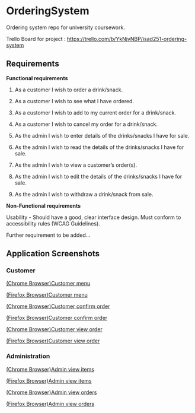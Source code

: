 # OrderingSystem
Ordering system repo for university coursework. 

Trello Board for project : https://trello.com/b/YkNjvNBP/isad251-ordering-system

## Requirements

**Functional requirements**
1. As a customer I wish to order a drink/snack.
2. As a customer I wish to see what I have ordered.
3. As a customer I wish to add to my current order for a drink/snack.
4. As a customer I wish to cancel my order for a drink/snack.
  
5. As the admin I wish to enter details of the drinks/snacks I have for sale.
6. As the admin I wish to read the details of the drinks/snacks I have for sale.
7. As the admin I wish to view a customer’s order(s).
8. As the admin I wish to edit the details of the drinks/snacks I have for sale.
9. As the admin I wish to withdraw a drink/snack from sale.

**Non-Functional requirements**

Usability - Should have a good, clear interface design. Must conform to accessibility rules (WCAG Guidelines). 

Further requirement to be added...

## Application Screenshots

### Customer 
[(Chrome Browser)Customer menu](Documentation/Screenshots/CustomerMenu.PNG?raw=true "Customer menu view - Chrome ")

[(Firefox Browser)Customer menu](Documentation/Screenshots/CustomerMenu.PNG?raw=true "Customer menu view - Firefox")

[(Chrome Browser)Customer confirm order](Documentation/Screenshots/CustomerConfirm.PNG?raw=true "Customer order confirm - Chrome")

[(Firefox Browser)Customer confirm order](Documentation/Screenshots/FirefoxCustomerConfirm.PNG?raw=true "Customer order confirm - Firefox")

[(Chrome Browser)Customer view order](Documentation/Screenshots/CustomerViewOreder.PNG?raw=true "Customer view order - Chrome")

[(Firefox Browser)Customer view order](Documentation/Screenshots/FirefoxCustomerViewOreder.PNG?raw=true "Customer view order - Firefox")

### Administration
[(Chrome Browser)Admin view items](Documentation/Screenshots/AdminViewItems.PNG?raw=true "Admin view items - Chrome ")

[(Firefox Browser)Admin view items](Documentation/Screenshots/FirefoxAdminViewItems.PNG?raw=true "Admin view items - Firefox")

[(Chrome Browser)Admin view orders](Documentation/Screenshots/AdminViewOrders.PNG?raw=true "Admin view orders - Chrome ")

[(Firefox Browser)Admin view orders](Documentation/Screenshots/FirefoxAdminViewOrders.PNG?raw=true "Admin view orders - Firefox")

